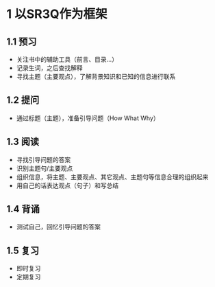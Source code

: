

# 1 以SR3Q作为框架


## 1.1 预习

- 关注书中的辅助工具（前言、目录...）
- 记录生词，之后查找解释
- 寻找主题（主要观点），了解背景知识和已知的信息进行联系


## 1.2 提问

- 通过标题（主题），准备引导问题（How What Why）

## 1.3 阅读

- 寻找引导问题的答案
- 识别主题句/主要观点
- 组织信息，将主题、主要观点、其它观点、主题句等信息合理的组织起来
- 用自己的话表达观点（句子）和写总结

## 1.4 背诵

- 测试自己，回忆引导问题的答案

## 1.5 复习

- 即时复习
- 定期复习






